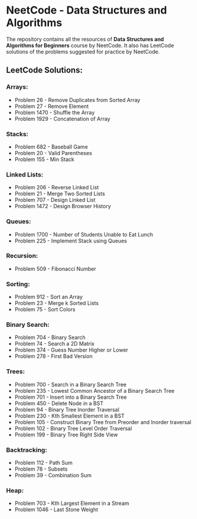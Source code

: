 # NeetCode - Data Structures and Algorithms

<p>The repository contains all the resources of <b>Data Structures and Algorithms for Beginners</b> course by NeetCode. It also has LeetCode solutions of the problems suggested for practice by NeetCode.</p>

## LeetCode Solutions:

### Arrays:

- Problem 26 - Remove Duplicates from Sorted Array
- Problem 27 - Remove Element
- Problem 1470 - Shuffle the Array
- Problem 1929 - Concatenation of Array

### Stacks:

- Problem 682 - Baseball Game
- Problem 20 - Valid Parentheses
- Problem 155 - Min Stack

### Linked Lists:

- Problem 206 - Reverse Linked List
- Problem 21 - Merge Two Sorted Lists
- Problem 707 - Design Linked List
- Problem 1472 - Design Browser History

### Queues:

- Problem 1700 - Number of Students Unable to Eat Lunch
- Problem 225 - Implement Stack using Queues

### Recursion:

- Problem 509 - Fibonacci Number

### Sorting:

- Problem 912 - Sort an Array
- Problem 23 - Merge k Sorted Lists
- Problem 75 - Sort Colors

### Binary Search:

- Problem 704 - Binary Search
- Problem 74 - Search a 2D Matrix
- Problem 374 - Guess Number Higher or Lower
- Problem 278 - First Bad Version

### Trees:

- Problem 700 - Search in a Binary Search Tree
- Problem 235 - Lowest Common Ancestor of a Binary Search Tree
- Problem 701 - Insert into a Binary Search Tree
- Problem 450 - Delete Node in a BST
- Problem 94 - Binary Tree Inorder Traversal
- Problem 230 - Kth Smallest Element in a BST
- Problem 105 - Construct Binary Tree from Preorder and Inorder traversal
- Problem 102 - Binary Tree Level Order Traversal
- Problem 199 - Binary Tree Right Side View

### Backtracking:

- Problem 112 - Path Sum
- Problem 78 - Subsets
- Problem 39 - Combination Sum

### Heap:

- Problem 703 - Kth Largest Element in a Stream
- Problem 1046 - Last Stone Weight
